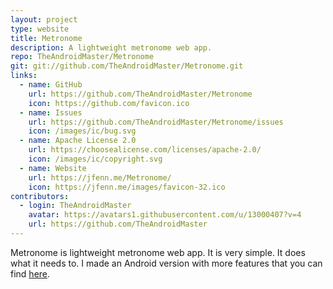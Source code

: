 ```yaml
---
layout: project
type: website
title: Metronome
description: A lightweight metronome web app.
repo: TheAndroidMaster/Metronome
git: git://github.com/TheAndroidMaster/Metronome.git
links:
  - name: GitHub
    url: https://github.com/TheAndroidMaster/Metronome
    icon: https://github.com/favicon.ico
  - name: Issues
    url: https://github.com/TheAndroidMaster/Metronome/issues
    icon: /images/ic/bug.svg
  - name: Apache License 2.0
    url: https://choosealicense.com/licenses/apache-2.0/
    icon: /images/ic/copyright.svg
  - name: Website
    url: https://jfenn.me/Metronome/
    icon: https://jfenn.me/images/favicon-32.ico
contributors:
  - login: TheAndroidMaster
    avatar: https://avatars1.githubusercontent.com/u/13000407?v=4
    url: https://github.com/TheAndroidMaster
---
```


Metronome is lightweight metronome web app. It is very simple. It does what it needs to. I made an Android version with more features that you can find [here](../../../Metronome-Android).
